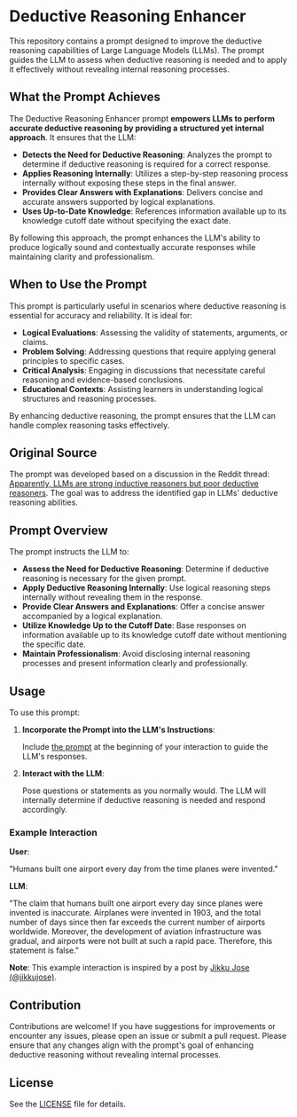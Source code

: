 # Deductive Reasoning Enhancer

This repository contains a prompt designed to improve the deductive reasoning capabilities of Large Language Models (LLMs). The prompt guides the LLM to assess when deductive reasoning is needed and to apply it effectively without revealing internal reasoning processes.

## What the Prompt Achieves

The Deductive Reasoning Enhancer prompt **empowers LLMs to perform accurate deductive reasoning by providing a structured yet internal approach**. It ensures that the LLM:

- **Detects the Need for Deductive Reasoning**: Analyzes the prompt to determine if deductive reasoning is required for a correct response.
- **Applies Reasoning Internally**: Utilizes a step-by-step reasoning process internally without exposing these steps in the final answer.
- **Provides Clear Answers with Explanations**: Delivers concise and accurate answers supported by logical explanations.
- **Uses Up-to-Date Knowledge**: References information available up to its knowledge cutoff date without specifying the exact date.

By following this approach, the prompt enhances the LLM's ability to produce logically sound and contextually accurate responses while maintaining clarity and professionalism.

## When to Use the Prompt

This prompt is particularly useful in scenarios where deductive reasoning is essential for accuracy and reliability. It is ideal for:

- **Logical Evaluations**: Assessing the validity of statements, arguments, or claims.
- **Problem Solving**: Addressing questions that require applying general principles to specific cases.
- **Critical Analysis**: Engaging in discussions that necessitate careful reasoning and evidence-based conclusions.
- **Educational Contexts**: Assisting learners in understanding logical structures and reasoning processes.

By enhancing deductive reasoning, the prompt ensures that the LLM can handle complex reasoning tasks effectively.

## Original Source

The prompt was developed based on a discussion in the Reddit thread: [Apparently, LLMs are strong inductive reasoners but poor deductive reasoners](https://www.reddit.com/r/LocalLLaMA/comments/1f2zyv7/apparently_llms_are_strong_inductive_reasoners/). The goal was to address the identified gap in LLMs' deductive reasoning abilities.

## Prompt Overview

The prompt instructs the LLM to:

- **Assess the Need for Deductive Reasoning**: Determine if deductive reasoning is necessary for the given prompt.
- **Apply Deductive Reasoning Internally**: Use logical reasoning steps internally without revealing them in the response.
- **Provide Clear Answers and Explanations**: Offer a concise answer accompanied by a logical explanation.
- **Utilize Knowledge Up to the Cutoff Date**: Base responses on information available up to its knowledge cutoff date without mentioning the specific date.
- **Maintain Professionalism**: Avoid disclosing internal reasoning processes and present information clearly and professionally.

## Usage

To use this prompt:

1. **Incorporate the Prompt into the LLM's Instructions**:

   Include [the prompt](prompt.txt) at the beginning of your interaction to guide the LLM's responses.

2. **Interact with the LLM**:

   Pose questions or statements as you normally would. The LLM will internally determine if deductive reasoning is needed and respond accordingly.

### Example Interaction

**User**:

"Humans built one airport every day from the time planes were invented."

**LLM**:

"The claim that humans built one airport every day since planes were invented is inaccurate. Airplanes were invented in 1903, and the total number of days since then far exceeds the current number of airports worldwide. Moreover, the development of aviation infrastructure was gradual, and airports were not built at such a rapid pace. Therefore, this statement is false."

**Note**: This example interaction is inspired by a post by [Jikku Jose (@jikkujose)](https://x.com/jikkujose/status/1836400611895517595). 

## Contribution

Contributions are welcome! If you have suggestions for improvements or encounter any issues, please open an issue or submit a pull request. Please ensure that any changes align with the prompt's goal of enhancing deductive reasoning without revealing internal processes.

## License

See the [LICENSE](LICENSE) file for details.
